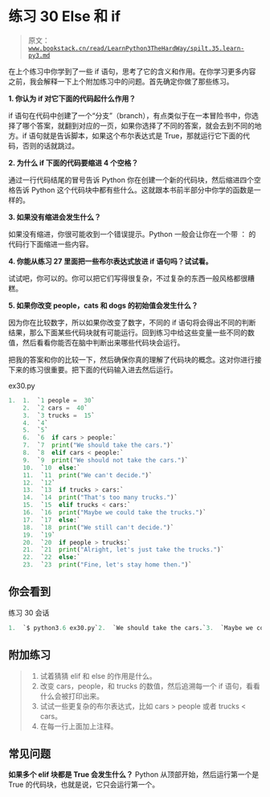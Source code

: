 # 练习 30 Else 和 if

> 原文：[`www.bookstack.cn/read/LearnPython3TheHardWay/spilt.35.learn-py3.md`](https://www.bookstack.cn/read/LearnPython3TheHardWay/spilt.35.learn-py3.md)

在上个练习中你学到了一些 if 语句，思考了它的含义和作用。在你学习更多内容之前，我会解释一下上个附加练习中的问题。首先确定你做了那些练习。

**1\. 你认为 if 对它下面的代码起什么作用？**

if 语句在代码中创建了一个“分支”（branch），有点类似于在一本冒险书中，你选择了哪个答案，就翻到对应的一页，如果你选择了不同的答案，就会去到不同的地方。if 语句就是告诉脚本，如果这个布尔表达式是 True，那就运行它下面的代码，否则的话就跳过。

**2\. 为什么 if 下面的代码要缩进 4 个空格？**

通过一行代码结尾的冒号告诉 Python 你在创建一个新的代码块，然后缩进四个空格告诉 Python 这个代码块中都有些什么。这就跟本书前半部分中你学的函数是一样的。

**3\. 如果没有缩进会发生什么？**

如果没有缩进，你很可能收到一个错误提示。Python 一般会让你在一个带 ： 的代码行下面缩进一些内容。

**4\. 你能从练习 27 里面把一些布尔表达式放进 if 语句吗？试试看。**

试试吧，你可以的。你可以把它们写得很复杂，不过复杂的东西一般风格都很糟糕。

**5\. 如果你改变 people，cats 和 dogs 的初始值会发生什么？**

因为你在比较数字，所以如果你改变了数字，不同的 if 语句将会得出不同的判断结果，那么下面某些代码块就有可能运行。回到练习中给这些变量一些不同的数值，然后看看你能否在脑中判断出来哪些代码块会运行。

把我的答案和你的比较一下，然后确保你真的理解了代码块的概念。这对你进行接下来的练习很重要。把下面的代码输入进去然后运行。

ex30.py

```py
1.  1.  `1 people =  30`
    2.  `2 cars =  40`
    3.  `3 trucks =  15`
    4.  `4`
    5.  `5`
    6.  `6  if cars > people:`
    7.  `7  print("We should take the cars.")`
    8.  `8  elif cars < people:`
    9.  `9  print("We should not take the cars.")`
    10.  `10  else:`
    11.  `11  print("We can't decide.")`
    12.  `12`
    13.  `13  if trucks > cars:`
    14.  `14  print("That's too many trucks.")`
    15.  `15  elif trucks < cars:`
    16.  `16  print("Maybe we could take the trucks.")`
    17.  `17  else:`
    18.  `18  print("We still can't decide.")`
    19.  `19`
    20.  `20  if people > trucks:`
    21.  `21  print("Alright, let's just take the trucks.")`
    22.  `22  else:`
    23.  `23  print("Fine, let's stay home then.")`
```

## 你会看到

练习 30 会话

```py
1.  `$ python3.6 ex30.py`2.  `We should take the cars.`3.  `Maybe we could take the trucks.`4.  `Alright,  let's just take the trucks.`
```

## 附加练习

> 1.  试着猜猜 elif 和 else 的作用是什么。
> 2.  改变 cars，people，和 trucks 的数值，然后追溯每一个 if 语句，看看什么会被打印出来。
> 3.  试试一些更复杂的布尔表达式，比如 cars > people 或者 trucks < cars。
> 4.  在每一行上面加上注释。

## 常见问题

**如果多个 elif 块都是 True 会发生什么？** Python 从顶部开始，然后运行第一个是 True 的代码块，也就是说，它只会运行第一个。